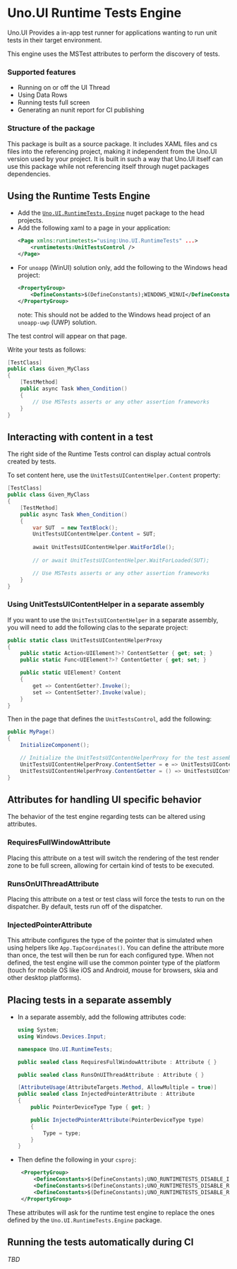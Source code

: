 # Uno.UI Runtime Tests Engine
Uno.UI Provides a in-app test runner for applications wanting to run unit tests in their target environment.

This engine uses the MSTest attributes to perform the discovery of tests.

### Supported features
- Running on or off the UI Thread
- Using Data Rows
- Running tests full screen
- Generating an nunit report for CI publishing

### Structure of the package

This package is built as a source package. It includes XAML files and cs files into the referencing project, making it independent from the Uno.UI version used by your project. It is built in such a way that Uno.UI itself can use this package while not referencing itself through nuget packages dependencies.

## Using the Runtime Tests Engine
- Add the [`Uno.UI.RuntimeTests.Engine`](https://www.nuget.org/packages/Uno.UI.RuntimeTests.Engine/) nuget package to the head projects.
- Add the following xaml to a page in your application:
    ```xml
    <Page xmlns:runtimetests="using:Uno.UI.RuntimeTests" ...>
        <runtimetests:UnitTestsControl />
    </Page>
    ```
- For `unoapp` (WinUI) solution only, add the following to the Windows head project:
    ```xml
    <PropertyGroup>
        <DefineConstants>$(DefineConstants);WINDOWS_WINUI</DefineConstants>
    </PropertyGroup>
    ```
    note: This should not be added to the Windows head project of an `unoapp-uwp` (UWP) solution.

The test control will appear on that page.

Write your tests as follows:
```csharp
[TestClass]
public class Given_MyClass
{
    [TestMethod]
    public async Task When_Condition()
    {
        // Use MSTests asserts or any other assertion frameworks
    }
}
```

## Interacting with content in a test
The right side of the Runtime Tests control can display actual controls created by tests.

To set content here, use the `UnitTestsUIContentHelper.Content` property:
```csharp
[TestClass]
public class Given_MyClass
{
    [TestMethod]
    public async Task When_Condition()
    {
        var SUT  = new TextBlock(); 
        UnitTestsUIContentHelper.Content = SUT;
		
		await UnitTestsUIContentHelper.WaitForIdle();
		
        // or await UnitTestsUIContentHelper.WaitForLoaded(SUT);

		// Use MSTests asserts or any other assertion frameworks
    }
}
```

### Using UnitTestsUIContentHelper in a separate assembly
If you want to use the `UnitTestsUIContentHelper` in a separate assembly, you will need to add the following clas to the separate project:

```csharp
public static class UnitTestsUIContentHelperProxy
{
	public static Action<UIElement?>? ContentSetter { get; set; }
	public static Func<UIElement?>? ContentGetter { get; set; }

	public static UIElement? Content 
    { 
        get => ContentGetter?.Invoke();
        set => ContentSetter?.Invoke(value);
    }
}
```

Then in the page that defines the `UnitTestsControl`, add the following:
```csharp
public MyPage()
{
    InitializeComponent();

	// Initialize the UnitTestsUIContentHelperProxy for the test assembly
    UnitTestsUIContentHelperProxy.ContentSetter = e => UnitTestsUIContentHelper.Content = e;
	UnitTestsUIContentHelperProxy.ContentGetter = () => UnitTestsUIContentHelper.Content;
}
```

## Attributes for handling UI specific behavior

The behavior of the test engine regarding tests can be altered using attributes.

### RequiresFullWindowAttribute
Placing this attribute on a test will switch the rendering of the test render zone to be full screen, allowing for certain kind of tests to be executed.

### RunsOnUIThreadAttribute
Placing this attribute on a test or test class will force the tests to run on the dispatcher. By default, tests run off of the dispatcher.

### InjectedPointerAttribute
This attribute configures the type of the pointer that is simulated when using helpers like `App.TapCoordinates()`. You can define the attribute more than once, the test will then be run for each configured type. When not defined, the test engine will use the common pointer type of the platform (touch for mobile OS like iOS and Android, mouse for browsers, skia and other desktop platforms).

## Placing tests in a separate assembly
- In a separate assembly, add the following attributes code:
    ```csharp
    using System;
    using Windows.Devices.Input;

    namespace Uno.UI.RuntimeTests;

    public sealed class RequiresFullWindowAttribute : Attribute { }

    public sealed class RunsOnUIThreadAttribute : Attribute { }

    [AttributeUsage(AttributeTargets.Method, AllowMultiple = true)]
    public sealed class InjectedPointerAttribute : Attribute
    {
        public PointerDeviceType Type { get; }

        public InjectedPointerAttribute(PointerDeviceType type)
        {
            Type = type;
        }
    }
    ```
- Then define the following in your `csproj`:
   ```xml
    <PropertyGroup>
        <DefineConstants>$(DefineConstants);UNO_RUNTIMETESTS_DISABLE_INJECTEDPOINTERATTRIBUTE</DefineConstants>
        <DefineConstants>$(DefineConstants);UNO_RUNTIMETESTS_DISABLE_REQUIRESFULLWINDOWATTRIBUTE</DefineConstants>
        <DefineConstants>$(DefineConstants);UNO_RUNTIMETESTS_DISABLE_RUNSONUITHREADATTRIBUTE</DefineConstants>
    </PropertyGroup>
   ```

These attributes will ask for the runtime test engine to replace the ones defined by the `Uno.UI.RuntimeTests.Engine` package.

## Running the tests automatically during CI
_TBD_
